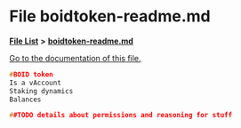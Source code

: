 
# File boidtoken-readme.md

[**File List**](files.md) **>** [**boidtoken-readme.md**](boidtoken-readme_8md.md)

[Go to the documentation of this file.](boidtoken-readme_8md.md) 


````cpp
#BOID token 
Is a vAccount
Staking dynamics
Balances

##TODO details about permissions and reasoning for stuff
````

